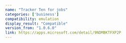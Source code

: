```yaml
---
name: "Tracker Ten for jobs"
categories: ['business']
compatibility: emulation
display_result: "Compatible"
version_from: "1.0.6.0"
link: https://apps.microsoft.com/detail/9NDMBKTFXP2P
---
```

